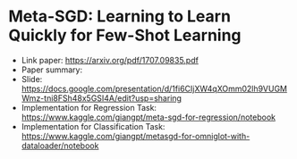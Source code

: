 # Meta-SGD: Learning to Learn Quickly for Few-Shot Learning


- Link paper: https://arxiv.org/pdf/1707.09835.pdf
- Paper summary: 
- Slide: https://docs.google.com/presentation/d/1fi6CIjXW4qXOmm02lh9VUGMWmz-tni8FSh48x5GSI4A/edit?usp=sharing
- Implementation for Regression Task: https://www.kaggle.com/giangpt/meta-sgd-for-regression/notebook
- Implementation for Classification Task: https://www.kaggle.com/giangpt/metasgd-for-omniglot-with-dataloader/notebook
